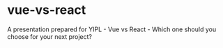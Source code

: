 # vue-vs-react
A presentation prepared for YIPL - Vue vs React - Which one should you choose for your next project?
